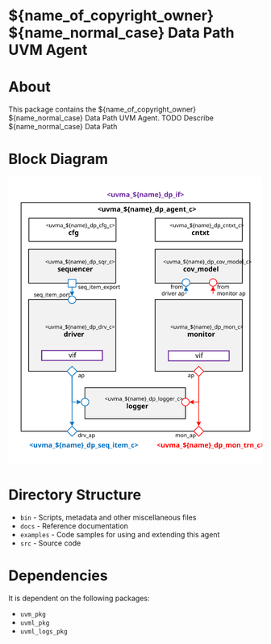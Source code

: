 # ${name_of_copyright_owner} ${name_normal_case} Data Path UVM Agent


# About
This package contains the ${name_of_copyright_owner} ${name_normal_case} Data Path UVM Agent.
TODO Describe ${name_normal_case} Data Path


# Block Diagram
![alt text](./docs/agent_block_diagram.svg "${name_normal_case} Data Path UVM Agent Block Diagram")

# Directory Structure
* `bin` - Scripts, metadata and other miscellaneous files
* `docs` - Reference documentation
* `examples` - Code samples for using and extending this agent
* `src` - Source code


# Dependencies
It is dependent on the following packages:

* `uvm_pkg`
* `uvml_pkg`
* `uvml_logs_pkg`
